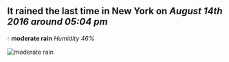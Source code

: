 ## It rained the last time in New York on *August 14th 2016 around 05:04 pm*
💧  **moderate rain** *Humidity 46%*

![moderate rain](http://openweathermap.org/img/w/10d.png)
